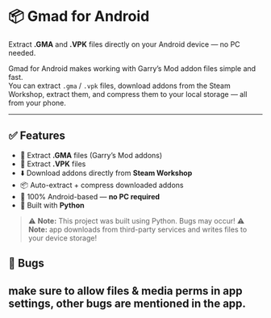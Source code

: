 # 📦 Gmad for Android

Extract **.GMA** and **.VPK** files directly on your Android device — no PC needed.

Gmad for Android makes working with Garry’s Mod addon files simple and fast.  
You can extract `.gma` / `.vpk` files, download addons from the Steam Workshop, extract them, and compress them to your local storage — all from your phone.

---

## ✅ Features

- 📁 Extract **.GMA** files (Garry’s Mod addons)
- 🔧 Extract **.VPK** files
- ⬇️ Download addons directly from **Steam Workshop**
- 📦 Auto-extract + compress downloaded addons
- 📱 100% Android-based — **no PC required**
- 🐍 Built with **Python**

> ⚠️ **Note:** This project was built using Python. Bugs may occur!
> ⚠️ **Note:** app downloads from third-party services and writes files to your device storage!
## 🔧 Bugs
   make sure to allow files & media perms in app settings, other bugs are mentioned in the app.
---

